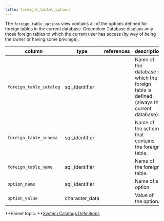 ```yaml
---
title: foreign\_table\_options 
---
```


The `foreign_table_options` view contains all of the options defined for foreign tables in the current database. Greenplum Database displays only those foreign tables to which the current user has access \(by way of being the owner or having some privilege\).

|column|type|references|description|
|------|----|----------|-----------|
|`foreign_table_catalog`|sql\_identifier| |Name of the database in which the foreign table is defined \(always the current database\).|
|`foreign_table_schema`|sql\_identifier| |Name of the schema that contains the foreign table.|
|`foreign_table_name`|sql\_identifier| |Name of the foreign table.|
|`option_name`|sql\_identifier| |Name of an option.|
|`option_value`|character\_data| |Value of the option.|

**Parent topic: **[System Catalogs Definitions](../system_catalogs/catalog_ref-html.html)

